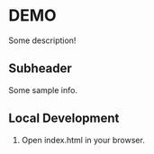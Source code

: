 # DEMO

Some description!

## Subheader

Some sample info.

## Local Development

1. Open index.html in your browser.